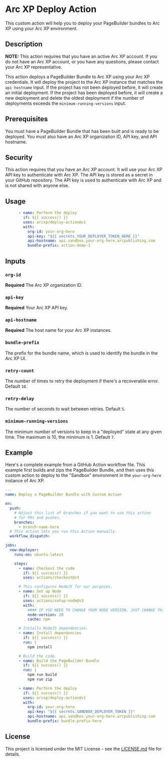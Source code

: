 # Arc XP Deploy Action

This custom action will help you to deploy your PageBuilder bundles to Arc XP using your Arc XP environment.

## Description

**NOTE:** This action requires that you have an active Arc XP account. If you do not have an Arc XP account, or you have any questions, please contact your Arc XP representative.

This action deploys a PageBuilder Bundle to Arc XP using your Arc XP credentials. It will deploy the project to the Arc XP instance that matches the `api-hostname` input. If the project has not been deployed before, it will create an initial deployment. If the project has been deployed before, it will create a new deployment and delete the oldest deployment if the number of deployments exceeds the `minimum-running-versions` input.

## Prerequisites

You must have a PageBuilder Bundle that has been built and is ready to be deployed. You must also have an Arc XP organization ID, API key, and API hostname.

## Security

This action requires that you have an Arc XP account. It will use your Arc XP API key to authenticate with Arc XP. The API key is stored as a secret in your GitHub repository. The API key is used to authenticate with Arc XP and is not shared with anyone else.

## Usage

```yaml
      - name: Perform the deploy
        if: ${{ success() }}
        uses: arcxp/deploy-action@v1
        with:
          org-id: your-org-here
          api-key: "${{ secrets.YOUR_DEPLOYER_TOKEN_HERE }}"
          api-hostname: api.sandbox.your-org-here.arcpublishing.com
          bundle-prefix: action-demo-1
```

## Inputs

### `org-id`

**Required** The Arc XP organization ID.

### `api-key`

**Required** Your Arc XP API key.

### `api-hostname`

**Required** The host name for your Arc XP instances.

### `bundle-prefix`

The prefix for the bundle name, which is used to identify the bundle in the Arc XP UI.

### `retry-count`

The number of times to retry the deployment if there's a recoverable error. Default `10`.

### `retry-delay`

The number of seconds to wait between retries. Default `5`.

### `minimum-running-versions`

The minimum number of versions to keep in a "deployed" state at any given time. The maximum is 10, the minimum is 1. Default `7`.

## Example

Here's a complete example from a GitHub Action workflow file. This example first builds and zips the PageBuilder Bundle, and then uses this custom action to deploy to the "Sandbox" environment in the `your-org-here` instance of Arc XP.

```yaml
---
name: Deploy a PageBuilder Bundle with Custom Action

on:
  push:
    # Adjust this list of branches if you want to use this action
    # for PRs and pushes.
    branches:
      - branch-name-here
  # This action lets you run this Action manually.
  workflow_dispatch:

jobs:
  new-deployer:
    runs-on: ubuntu-latest

    steps:
      - name: Checkout the code
        if: ${{ success() }}
        uses: actions/checkout@v3

      # This configures NodeJS for our purposes.
      - name: Set up Node
        if: ${{ success() }}
        uses: actions/setup-node@v3
        with:
          #### IF YOU NEED TO CHANGE YOUR NODE VERSION, JUST CHANGE THIS NUMBER
          node-version: 20
          cache: npm

      # Installs NodeJS dependencies.
      - name: Install dependencies
        if: ${{ success() }}
        run: |
          npm install

      # Build the code.
      - name: Build the PageBuilder Bundle
        if: ${{ success() }}
        run: |
          npm run build
          npm run zip

      - name: Perform the deploy
        if: ${{ success() }}
        uses: arcxp/deploy-action@v1
        with:
          org-id: your-org-here
          api-key: "${{ secrets.SANDBOX_DEPLOYER_TOKEN }}"
          api-hostname: api.sandbox.your-org-here.arcpublishing.com
          bundle-prefix: bundle-prefix-here
```

## License

This project is licensed under the MIT License - see the [LICENSE.md](LICENSE.md) file for details.
